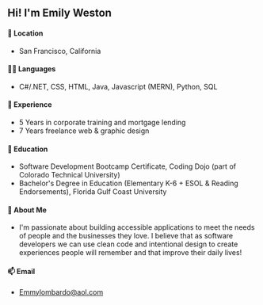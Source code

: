 ## Hi! I'm Emily Weston

#### 🌱 Location 
- San Francisco, California

#### 👨‍💻 Languages
- C#/.NET, CSS, HTML, Java, Javascript (MERN), Python, SQL

#### 📝 Experience
- 5 Years in corporate training and mortgage lending
- 7 Years freelance web & graphic design 

#### 📝 Education
- Software Development Bootcamp Certificate, Coding Dojo (part of Colorado Technical University)
- Bachelor's Degree in Education (Elementary K-6 + ESOL & Reading Endorsements), Florida Gulf Coast University

#### 🌱 About Me
- I'm passionate about building accessible applications to meet the needs of people and the businesses they love. 
I believe that as software developers we can use clean code and intentional design to create experiences people will remember and that improve their daily lives!

#### 📫 Email
- Emmylombardo@aol.com

<!-- <p>&nbsp;<img align="center" src="https://github-readme-stats.vercel.app/api?username=westonwork&show_icons=true&locale=en" alt="westonwork" /></p> -->
